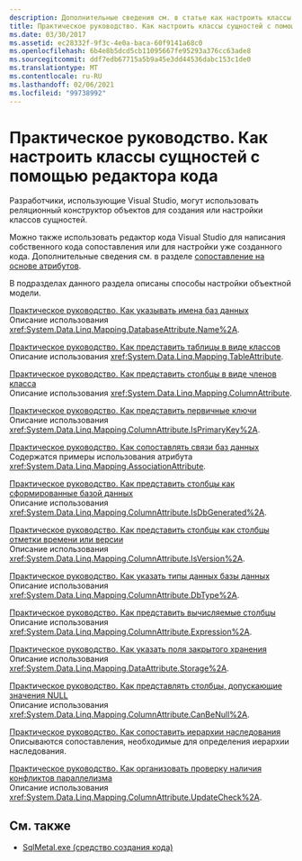 ```yaml
---
description: Дополнительные сведения см. в статье как настроить классы сущностей с помощью редактора кода.
title: Практическое руководство. Как настроить классы сущностей с помощью редактора кода
ms.date: 03/30/2017
ms.assetid: ec28332f-9f3c-4e0a-baca-60f9141a68c0
ms.openlocfilehash: 6b4e8b5dcd5cb11095667fe95293a376cc63ade8
ms.sourcegitcommit: ddf7edb67715a5b9a45e3dd44536dabc153c1de0
ms.translationtype: MT
ms.contentlocale: ru-RU
ms.lasthandoff: 02/06/2021
ms.locfileid: "99738992"
---
```

# <a name="how-to-customize-entity-classes-by-using-the-code-editor"></a>Практическое руководство. Как настроить классы сущностей с помощью редактора кода

Разработчики, использующие Visual Studio, могут использовать реляционный конструктор объектов для создания или настройки классов сущностей.  
  
 Можно также использовать редактор кода Visual Studio для написания собственного кода сопоставления или для настройки уже созданного кода. Дополнительные сведения см. в разделе [сопоставление на основе атрибутов](attribute-based-mapping.md).  
  
 В подразделах данного раздела описаны способы настройки объектной модели.  
  
 [Практическое руководство. Как указывать имена баз данных](how-to-specify-database-names.md)  
 Описание использования <xref:System.Data.Linq.Mapping.DatabaseAttribute.Name%2A>.  
  
 [Практическое руководство. Как представить таблицы в виде классов](how-to-represent-tables-as-classes.md)  
 Описание использования <xref:System.Data.Linq.Mapping.TableAttribute>.  
  
 [Практическое руководство. Как представить столбцы в виде членов класса](how-to-represent-columns-as-class-members.md)  
 Описание использования <xref:System.Data.Linq.Mapping.ColumnAttribute>.  
  
 [Практическое руководство. Как представить первичные ключи](how-to-represent-primary-keys.md)  
 Описание использования <xref:System.Data.Linq.Mapping.ColumnAttribute.IsPrimaryKey%2A>.  
  
 [Практическое руководство. Как сопоставлять связи баз данных](how-to-map-database-relationships.md)  
 Содержатся примеры использования атрибута <xref:System.Data.Linq.Mapping.AssociationAttribute>.  
  
 [Практическое руководство. Как представить столбцы как сформированные базой данных](how-to-represent-columns-as-database-generated.md)  
 Описание использования <xref:System.Data.Linq.Mapping.ColumnAttribute.IsDbGenerated%2A>.  
  
 [Практическое руководство. Как представить столбцы как столбцы отметки времени или версии](how-to-represent-columns-as-timestamp-or-version-columns.md)  
 Описание использования <xref:System.Data.Linq.Mapping.ColumnAttribute.IsVersion%2A>.  
  
 [Практическое руководство. Как указать типы данных базы данных](how-to-specify-database-data-types.md)  
 Описание использования <xref:System.Data.Linq.Mapping.ColumnAttribute.DbType%2A>.  
  
 [Практическое руководство. Как представить вычисляемые столбцы](how-to-represent-computed-columns.md)  
 Описание использования <xref:System.Data.Linq.Mapping.ColumnAttribute.Expression%2A>.  
  
 [Практическое руководство. Как указать поля закрытого хранения](how-to-specify-private-storage-fields.md)  
 Описание использования <xref:System.Data.Linq.Mapping.DataAttribute.Storage%2A>.  
  
 [Практическое руководство. Как представлять столбцы, допускающие значения NULL](how-to-represent-columns-as-allowing-null-values.md)  
 Описание использования <xref:System.Data.Linq.Mapping.ColumnAttribute.CanBeNull%2A>.  
  
 [Практическое руководство. Как сопоставить иерархии наследования](how-to-map-inheritance-hierarchies.md)  
 Описываются сопоставления, необходимые для определения иерархии наследования.  
  
 [Практическое руководство. Как организовать проверку наличия конфликтов параллелизма](how-to-specify-concurrency-conflict-checking.md)  
 Описание использования <xref:System.Data.Linq.Mapping.ColumnAttribute.UpdateCheck%2A>.  
  
## <a name="see-also"></a>См. также

- [SqlMetal.exe (средство создания кода)](../../../../tools/sqlmetal-exe-code-generation-tool.md)
